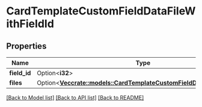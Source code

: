 # CardTemplateCustomFieldDataFileWithFieldId

## Properties

Name | Type | Description | Notes
------------ | ------------- | ------------- | -------------
**field_id** | Option<**i32**> |  | [optional]
**files** | Option<[**Vec<crate::models::CardTemplateCustomFieldDataFileFilesInner>**](CardTemplateCustomFieldDataFile_files_inner.md)> |  | [optional]

[[Back to Model list]](../README.md#documentation-for-models) [[Back to API list]](../README.md#documentation-for-api-endpoints) [[Back to README]](../README.md)


